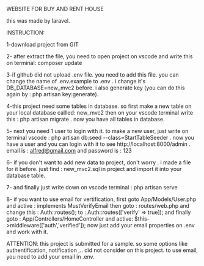 

WEBSITE FOR BUY AND RENT HOUSE

this was made by laravel.

INSTRUCTION:

1-download project from GIT

2- after extract the file, you need to open project on vscode and write this on terminal: composer update

3-if github did not upload .env file.  you need to add this file. you can change the name of .env.example to .env . i change it's DB_DATABASE=new_mvc2 before. i also generate key (you can do this again by : php artisan key:generate).

4-this project need some tables in database. so first make a new table on your local database callled: new_mvc2 then on your vscode terminal write this : php artisan migrate . now you have all tables in database.

5- next you need 1 user to login with it. to make a new user, just write on terminal vscode : php artisan db:seed --class=StartTableSeeder . now you have a user and you can login with it to see http://localhost:8000/admin . email is : alfred@gmail.com and password is : 123

6- if you don't want to add new data to project, don't worry . i made a file for it before. just find : new_mvc2.sql in project and import it into your database table.

7- and finally just write down on vscode terminal : php artisan serve 

8- if you want to use email for vertification, first goto App/Models/User.php and active : implements MustVerifyEmail
then goto : routes/web.php and change this : Auth::routes();  to :  Auth::routes(['verify' => true]);
and finally goto : App/Controllers/HomeController and active:  $this->middleware(['auth','verified']);
now just add your email properties on .env and work with it.

ATTENTION: this project is submitted for a sample. so some options like authentification, notification ,.. did not consider on this project. to use email, you need to add your email in .env.
